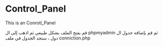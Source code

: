 # Control_Panel
This is an Conrotl_Panel

قم بفتح الملف بشكل طبيعي 
ثم اذهب إلى ال phpmyadmin 
ثم قم بإضافة جدول ال دول ، ستجد الجدول في ملف conniction.php
